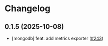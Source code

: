 # Changelog

## 0.1.5 (2025-10-08)

* [mongodb] feat: add metrics exporter ([#243](https://github.com/CloudPirates-io/helm-charts/pull/243))
